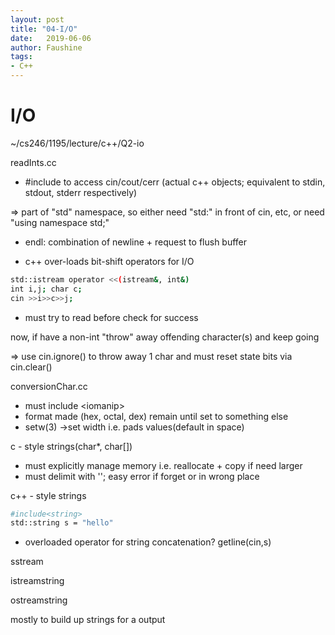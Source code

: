 ```yaml
---
layout: post
title: "04-I/O"
date:   2019-06-06
author: Faushine
tags: 
- C++
---
```


# I/O

~/cs246/1195/lecture/c++/Q2-io

readInts.cc

- #include <iostream> to access cin/cout/cerr
(actual c++ objects; equivalent to stdin, stdout, stderr respectively)

=> part of "std" namespace, so either need "std:" in front of cin, etc, or need "using namespace std;"

- endl: combination of newline + request to flush buffer
  
- c++ over-loads bit-shift operators for I/O

```bash
std::istream operator <<(istream&, int&)
int i,j; char c;
cin >>i>>c>>j;
```

- must try to read before check for success

now, if have a non-int "throw" away offending character(s) and keep going

=> use cin.ignore() to throw away 1 char and must reset state bits via cin.clear()

conversionChar.cc

- must include \<iomanip>
- format made (hex, octal, dex) remain until set to something else
- setw(3) ->set width i.e. pads values(default in space)

c - style strings(char*, char[])

- must explicitly manage memory i.e. reallocate + copy if need larger
- must delimit with '\'; easy error if forget or in wrong place

c++ - style strings

```bash
#include<string>
std::string s = "hello"
```

- overloaded operator for string concatenation?
getline(cin,s)

sstream

istreamstring

ostreamstring

mostly to build up strings for a output